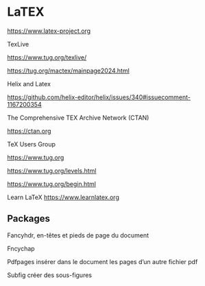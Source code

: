 # LaTEX

https://www.latex-project.org

TexLive

https://www.tug.org/texlive/

https://tug.org/mactex/mainpage2024.html

Helix and Latex

https://github.com/helix-editor/helix/issues/340#issuecomment-1167200354

The Comprehensive TEX Archive Network (CTAN)

https://ctan.org

TeX Users Group

https://www.tug.org

https://www.tug.org/levels.html

https://www.tug.org/begin.html

Learn LaTeX https://www.learnlatex.org

## Packages

Fancyhdr, en-têtes et pieds de page du document

Fncychap 

Pdfpages insérer dans le document les pages d’un autre fichier pdf

Subfig créer des sous-figures